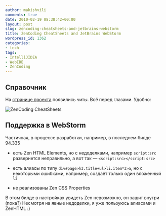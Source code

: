 ```yaml
---
author: makishvili
comments: true
date: 2010-02-19 08:38:42+00:00
layout: post
slug: zencoding-cheatsheets-and-jetbrains-webstorm
title: ZenCoding CheatSheets and JetBrains WebStorm
wordpress_id: 1362
categories:
- tech
tags:
- IntelliJIDEA
- WebIDE
- ZenCoding
---
```


## Справочник


На [странице проекта](http://code.google.com/p/zen-coding/wiki/CheatSheets) появились читы.
Всё перед глазами. Удобно:

![ZenCoding CheatSheets](http://makishvili.com/images/post/2010-02-19-zencoding-cheatsheets-and-jetbrains-webstorm/cheat.png)



## Поддержка в WebStorm


Частичная, в процессе разработки, например, в последнем билде 94.335




  * есть Zen HTML Elements, но с недоделками, например `script:src` развернется неправильно, а вот так — `<script:src></script:src>`


  * есть алиасы по типу `div#page>h3.title+ul>li.item*3>a`, но с некоторыми ошибками, например, создаёт только один вложенный `li`


  * не реализованы Zen CSS Properties



В этом билде в настройках увидеть Zen невозможно, он зашит внутри (пока?)
Несмотря на явные недоделки, я уже пользуюсь алиасами и ZenHTML :)
